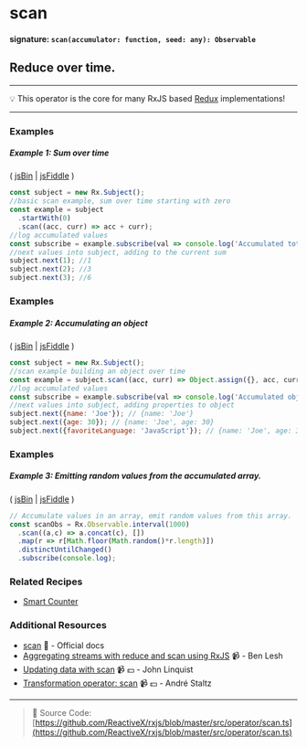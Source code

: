 # scan
#### signature: `scan(accumulator: function, seed: any): Observable`

## Reduce over time.

---
:bulb:  This operator is the core for many RxJS based [Redux](http://redux.js.org) implementations!

---

### Examples

##### Example 1: Sum over time

( [jsBin](http://jsbin.com/kozidakose/1/edit?js,console) | [jsFiddle](https://jsfiddle.net/btroncone/d2g2a2c6/) )

```js
const subject = new Rx.Subject();
//basic scan example, sum over time starting with zero
const example = subject
  .startWith(0)
  .scan((acc, curr) => acc + curr);
//log accumulated values
const subscribe = example.subscribe(val => console.log('Accumulated total:', val));
//next values into subject, adding to the current sum
subject.next(1); //1
subject.next(2); //3
subject.next(3); //6
```

### Examples

##### Example 2: Accumulating an object

( [jsBin](http://jsbin.com/fusunoguqu/1/edit?js,console) | [jsFiddle](https://jsfiddle.net/btroncone/36rbu38b/) )

```js
const subject = new Rx.Subject();
//scan example building an object over time
const example = subject.scan((acc, curr) => Object.assign({}, acc, curr), {});
//log accumulated values
const subscribe = example.subscribe(val => console.log('Accumulated object:', val));
//next values into subject, adding properties to object
subject.next({name: 'Joe'}); // {name: 'Joe'}
subject.next({age: 30}); // {name: 'Joe', age: 30}
subject.next({favoriteLanguage: 'JavaScript'}); // {name: 'Joe', age: 30, favoriteLanguage: 'JavaScript'}
```

### Examples

##### Example 3: Emitting random values from the accumulated array.

( [jsBin](http://jsbin.com/mudolideqo/1/edit?js,console) | [jsFiddle](https://jsfiddle.net/btroncone/afjgf4tz/) )

```js
// Accumulate values in an array, emit random values from this array.
const scanObs = Rx.Observable.interval(1000)
  .scan((a,c) => a.concat(c), [])
  .map(r => r[Math.floor(Math.random()*r.length)])
  .distinctUntilChanged()
  .subscribe(console.log);
```

### Related Recipes
* [Smart Counter](../../recipes/smartcounter.md)

### Additional Resources
* [scan](http://reactivex.io/rxjs/class/es6/Observable.js~Observable.html#instance-method-scan) :newspaper: - Official docs
* [Aggregating streams with reduce and scan using RxJS](https://egghead.io/lessons/rxjs-aggregating-streams-with-reduce-and-scan-using-rxjs) :video_camera: - Ben Lesh
* [Updating data with scan](https://egghead.io/lessons/rxjs-updating-data-with-scan?course=step-by-step-async-javascript-with-rxjs) :video_camera: :dollar: - John Linquist
* [Transformation operator: scan](https://egghead.io/lessons/rxjs-transformation-operator-scan?course=rxjs-beyond-the-basics-operators-in-depth) :video_camera: :dollar: - André Staltz

---
> :file_folder: Source Code:  [https://github.com/ReactiveX/rxjs/blob/master/src/operator/scan.ts](https://github.com/ReactiveX/rxjs/blob/master/src/operator/scan.ts)
